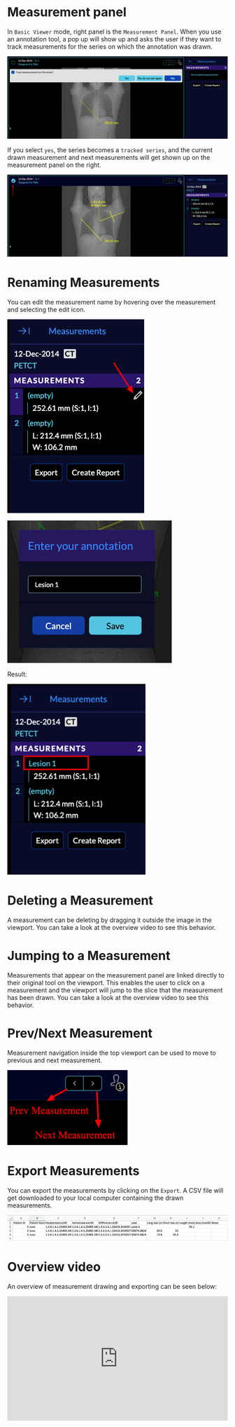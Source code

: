 # Measurement panel

In `Basic Viewer` mode, right panel is the `Measurement Panel`. When you use an annotation tool, a pop up will show up and asks the user if they want to track measurements for the
series on which the annotation was drawn.

![user-measurement-panel-modal](../../../assets/img/user-measurement-panel-modal.png)

If you select `yes`, the series becomes a `tracked series`, and the current drawn measurement and next measurements will get shown up on the measurement panel on the right.


![user-measurement-panel-tracked](../../../assets/img/user-measurement-panel-tracked.png)



# Renaming Measurements
You can edit the measurement name by hovering over the measurement and selecting the edit icon.

![user-measurement-edit](../../../assets/img/user-measurement-edit.png)

![user-measurement-edit-name](../../../assets/img/user-measurement-edit-name.png)

Result:

![user-measurement-name](../../../assets/img/user-measurement-name.png)


# Deleting a Measurement
A measurement can be deleting by dragging it outside the image in the viewport. You can
take a look at the overview video to see this behavior.


# Jumping to a Measurement
Measurements that appear on the measurement panel are linked directly to their original
tool on the viewport. This enables the user to click on a measurement and the viewport will jump to the slice that the measurement has been drawn. You can
take a look at the overview video to see this behavior.

# Prev/Next Measurement
Measurement navigation inside the top viewport can be used to move to previous and next measurement.

![user-measurement-prevnext](../../../assets/img/user-measurement-prevnext.png)

# Export Measurements
You can export the measurements by clicking on the `Export`. A CSV file will get downloaded to your local computer containing the drawn measurements.


![user-measurement-export](../../../assets/img/user-measurement-export.png)

# Overview video
An overview of measurement drawing and exporting can be seen below:

<div style="padding:56.25% 0 0 0;position:relative;"><iframe src="https://player.vimeo.com/video/545986384?badge=0&amp;autopause=0&amp;player_id=0&amp;app_id=58479" frameborder="0" allow="autoplay; fullscreen; picture-in-picture" allowfullscreen style="position:absolute;top:0;left:0;width:100%;height:100%;" title="measurement-report"></iframe></div><script src="https://player.vimeo.com/api/player.js"></script>
